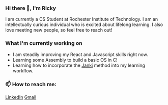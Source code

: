 ### Hi there 👋, I'm Ricky
I am currently a CS Student at Rochester Institute of Technology. I am an intellectually curious individual who is excited about lifelong learning. I also love meeting new people, so feel free to reach out!

### What I'm currently working on
* I am steadily improving my React and Javascript skills right now.
* Learning some Assembly to build a basic OS in C!
* Learning how to incorporate the [Janki](https://www.jackkinsella.ie/articles/janki-method-refined) method into my learning workflow.

### 📫 How to reach me:
[LinkedIn](https://www.linkedin.com/in/riccardi-dalexis-255270186/)
[Gmail](mailto:rod7760@rit.edu)
